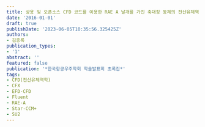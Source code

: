 ```yaml
---
title: 상용 및 오픈소스 CFD 코드를 이용한 RAE A 날개를 가진 축대칭 동체의 전산유체역학 해석
date: '2016-01-01'
draft: true
publishDate: '2023-06-05T10:35:56.325425Z'
authors:
- 김종록
publication_types:
- '1'
abstract: ''
featured: false
publication: '*한국항공우주학회 학술발표회 초록집*'
tags:
- CFD(전산유체역학)
- CFX
- EFD-CFD
- Fluent
- RAE-A
- Star-CCM+
- SU2
---
```


